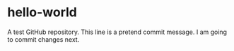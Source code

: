 # hello-world
A test GitHub repository.
This line is a pretend commit message.
I am going to commit changes next.
